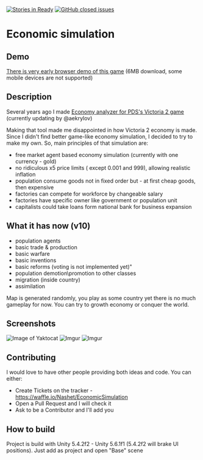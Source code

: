 [![Stories in Ready](https://badge.waffle.io/Nashet/EconomicSimulation.png?label=bug&title=bugs)](https://waffle.io/Nashet/EconomicSimulation) [![GitHub closed issues](https://img.shields.io/github/issues-closed-raw/Nashet/EconomicSimulation.svg?style=plastic)](https://waffle.io/Nashet/EconomicSimulation)
# Economic simulation
## Demo
[There is very early browser demo of this game](http://nashet.github.io/EconomicSimulation/WEBGL/index.html) (6MB download, some mobile devices are not supported)
## Description
Several years ago I made [Economy analyzer for PDS's Victoria 2 game](https://github.com/aekrylov/vic2_economy_analyzer) (currently updating by @aekrylov)

Making that tool made me disappointed in how Victoria 2 economy is made. Since I didn't find better game-like economy simulation,  I decided to try to make my own.
So, main principles of that simulation are:
* free market agent based economy simulation (currently with one currency - gold)
* no ridiculous x5 price limits ( except 0.001 and 999), allowing realistic inflation
* population consume goods not in fixed order but - at first cheap goods, then expensive
* factories can compete for workforce by changeable salary
* factories have specific owner like government or population unit
* capitalists could take loans form national bank for business expansion 
## What it has now (v10)
 - population agents
 - basic trade & production
 - basic warfare
 - basic inventions
 - basic reforms (voting is not implemented yet)"
 - population demotion\promotion to other classes
 - migration (inside country)
 - assimilation
 
Map is generated randomly, you play as some country yet there is no much gameplay for now. You can try to growth economy or conquer the world.           
## Screenshots
![Image of Yaktocat](http://i.imgur.com/Wm0vhz2.png)
![Imgur](http://i.imgur.com/KevTH51.png)
![Imgur](http://i.imgur.com/uzEJCvM.png)
## Contributing
I would love to have other people providing both ideas and code.  You can either:
- Create Tickets on the tracker - https://waffle.io/Nashet/EconomicSimulation
- Open a Pull Request and I will check it
- Ask to be a Contributor and I'll add you
## How to build
Project is build with Unity 5.4.2f2 - Unity 5.6.1f1 (5.4.2f2 will brake UI positions). Just add as project and open "Base" scene

